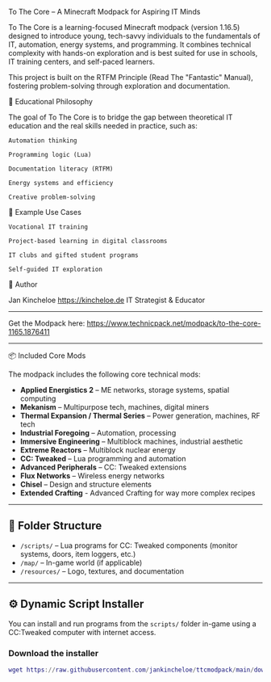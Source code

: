To The Core – A Minecraft Modpack for Aspiring IT Minds

To The Core is a learning-focused Minecraft modpack (version 1.16.5) designed to introduce young, tech-savvy individuals to the fundamentals of IT, automation, energy systems, and programming.
It combines technical complexity with hands-on exploration and is best suited for use in schools, IT training centers, and self-paced learners.

This project is built on the RTFM Principle (Read The "Fantastic" Manual), fostering problem-solving through exploration and documentation.

🧠 Educational Philosophy

The goal of To The Core is to bridge the gap between theoretical IT education and the real skills needed in practice, such as:

    Automation thinking

    Programming logic (Lua)

    Documentation literacy (RTFM)

    Energy systems and efficiency

    Creative problem-solving

📘 Example Use Cases

    Vocational IT training

    Project-based learning in digital classrooms

    IT clubs and gifted student programs

    Self-guided IT exploration

👤 Author

Jan Kincheloe
https://kincheloe.de
IT Strategist & Educator

---

Get the Modpack here: https://www.technicpack.net/modpack/to-the-core-1165.1876411

---


📦 Included Core Mods

The modpack includes the following core technical mods:

- **Applied Energistics 2** – ME networks, storage systems, spatial computing
- **Mekanism** – Multipurpose tech, machines, digital miners
- **Thermal Expansion / Thermal Series** – Power generation, machines, RF tech
- **Industrial Foregoing** – Automation, processing
- **Immersive Engineering** – Multiblock machines, industrial aesthetic
- **Extreme Reactors** – Multiblock nuclear energy
- **CC: Tweaked** – Lua programming and automation
- **Advanced Peripherals** – CC: Tweaked extensions
- **Flux Networks** – Wireless energy networks
- **Chisel** – Design and structure elements
- **Extended Crafting** - Advanced Crafting for way more complex recipes

---

## 📂 Folder Structure

- `/scripts/` – Lua programs for CC: Tweaked components (monitor systems, doors, item loggers, etc.)
- `/map/` – In-game world (if applicable)
- `/resources/` – Logo, textures, and documentation

---

## ⚙️ Dynamic Script Installer

You can install and run programs from the `scripts/` folder in-game using a CC:Tweaked computer with internet access.

### Download the installer
```lua
wget https://raw.githubusercontent.com/jankincheloe/ttcmodpack/main/downloader/downloader.lua downloader
